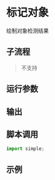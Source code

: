 # 标记对象 
绘制对象检测结果

## 子流程
> 不支持


## 运行参数




## 输出

    


## 脚本调用

```python
import simple;

```

## 示例